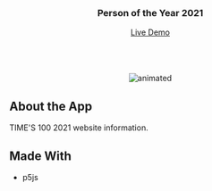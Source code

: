 <br />
<p align="center">
  <a href="https://github.com/nashirat/PotY">
   
  </a>

  <h3 align="center">Person of the Year 2021</h3>
 <p align="center">
  <a href="https://poty-43e91.web.app/">Live Demo</a>
  <br><br>
    <br>
    <br>
  </p>
</p>

<p align="center">
  <img src="poty.gif" alt="animated" />
</p>

## About the App

<p align="justify">TIME'S 100 2021 website information.
</p>

## Made With

- p5js

